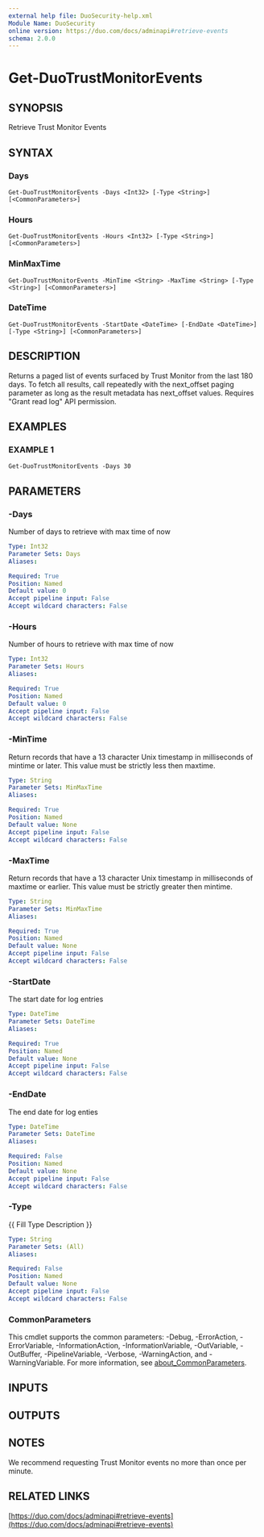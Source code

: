 ```yaml
---
external help file: DuoSecurity-help.xml
Module Name: DuoSecurity
online version: https://duo.com/docs/adminapi#retrieve-events
schema: 2.0.0
---
```


# Get-DuoTrustMonitorEvents

## SYNOPSIS
Retrieve Trust Monitor Events

## SYNTAX

### Days
```
Get-DuoTrustMonitorEvents -Days <Int32> [-Type <String>] [<CommonParameters>]
```

### Hours
```
Get-DuoTrustMonitorEvents -Hours <Int32> [-Type <String>] [<CommonParameters>]
```

### MinMaxTime
```
Get-DuoTrustMonitorEvents -MinTime <String> -MaxTime <String> [-Type <String>] [<CommonParameters>]
```

### DateTime
```
Get-DuoTrustMonitorEvents -StartDate <DateTime> [-EndDate <DateTime>] [-Type <String>] [<CommonParameters>]
```

## DESCRIPTION
Returns a paged list of events surfaced by Trust Monitor from the last 180 days.
To fetch all results, call repeatedly with the next_offset paging parameter as long as the result metadata has next_offset values.
Requires "Grant read log" API permission.

## EXAMPLES

### EXAMPLE 1
```
Get-DuoTrustMonitorEvents -Days 30
```

## PARAMETERS

### -Days
Number of days to retrieve with max time of now

```yaml
Type: Int32
Parameter Sets: Days
Aliases:

Required: True
Position: Named
Default value: 0
Accept pipeline input: False
Accept wildcard characters: False
```

### -Hours
Number of hours to retrieve with max time of now

```yaml
Type: Int32
Parameter Sets: Hours
Aliases:

Required: True
Position: Named
Default value: 0
Accept pipeline input: False
Accept wildcard characters: False
```

### -MinTime
Return records that have a 13 character Unix timestamp in milliseconds of mintime or later.
This value must be strictly less then maxtime.

```yaml
Type: String
Parameter Sets: MinMaxTime
Aliases:

Required: True
Position: Named
Default value: None
Accept pipeline input: False
Accept wildcard characters: False
```

### -MaxTime
Return records that have a 13 character Unix timestamp in milliseconds of maxtime or earlier.
This value must be strictly greater then mintime.

```yaml
Type: String
Parameter Sets: MinMaxTime
Aliases:

Required: True
Position: Named
Default value: None
Accept pipeline input: False
Accept wildcard characters: False
```

### -StartDate
The start date for log entries

```yaml
Type: DateTime
Parameter Sets: DateTime
Aliases:

Required: True
Position: Named
Default value: None
Accept pipeline input: False
Accept wildcard characters: False
```

### -EndDate
The end date for log enties

```yaml
Type: DateTime
Parameter Sets: DateTime
Aliases:

Required: False
Position: Named
Default value: None
Accept pipeline input: False
Accept wildcard characters: False
```

### -Type
{{ Fill Type Description }}

```yaml
Type: String
Parameter Sets: (All)
Aliases:

Required: False
Position: Named
Default value: None
Accept pipeline input: False
Accept wildcard characters: False
```

### CommonParameters
This cmdlet supports the common parameters: -Debug, -ErrorAction, -ErrorVariable, -InformationAction, -InformationVariable, -OutVariable, -OutBuffer, -PipelineVariable, -Verbose, -WarningAction, and -WarningVariable. For more information, see [about_CommonParameters](http://go.microsoft.com/fwlink/?LinkID=113216).

## INPUTS

## OUTPUTS

## NOTES
We recommend requesting Trust Monitor events no more than once per minute.

## RELATED LINKS

[https://duo.com/docs/adminapi#retrieve-events](https://duo.com/docs/adminapi#retrieve-events)

